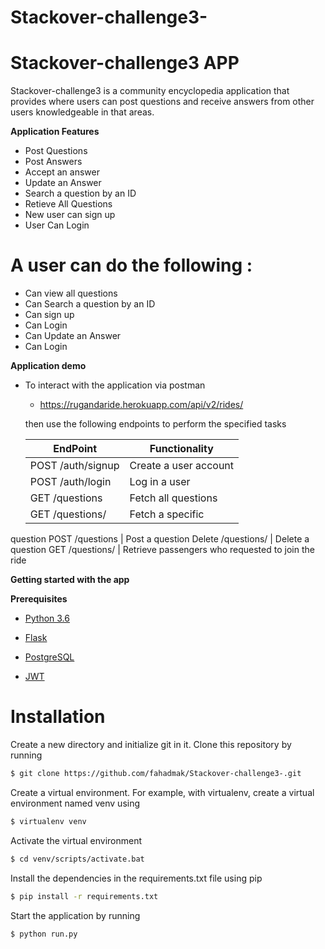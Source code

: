 # Stackover-challenge3-
# Stackover-challenge3 APP
Stackover-challenge3 is a community encyclopedia application that provides where users can post questions and receive answers from other users knowledgeable in that areas.

**Application Features**

* Post Questions
* Post Answers
* Accept an answer
* Update an Answer
* Search a question by an ID
* Retieve All Questions
* New user can sign up
* User Can Login

# A user can do the following :

- Can view all questions
- Can Search a question by an ID
- Can sign up
- Can Login
- Can Update an Answer
- Can Login

**Application demo**
* To interact with the application via postman
     * https://rugandaride.herokuapp.com/api/v2/rides/

    then use the following endpoints to perform the specified tasks
    
    EndPoint                                           | Functionality
    ------------------------                           | ----------------------
    POST /auth/signup                               | Create a user account
    POST /auth/login                                   | Log in a user
    GET /questions                                | Fetch all questions
    GET /questions/<questionId>                                      | Fetch a specific
question
    POST /questions                               | Post a question
    Delete /questions/<questionId>                  | Delete a question
    GET  /questions/<questionId>    | Retrieve passengers who requested to join the ride
    


**Getting started with the app**

**Prerequisites**

* [Python 3.6](https://docs.python.org/3/)

* [Flask](http://flask.pocoo.org/)

* [PostgreSQL](https://www.postgresql.org/)

* [JWT](auth0.com/docs/jwt)

# Installation

Create a new directory and initialize git in it. Clone this repository by running
```sh
$ git clone https://github.com/fahadmak/Stackover-challenge3-.git
```
Create a virtual environment. For example, with virtualenv, create a virtual environment named venv using
```sh
$ virtualenv venv
```
Activate the virtual environment
```sh
$ cd venv/scripts/activate.bat
```
Install the dependencies in the requirements.txt file using pip
```sh
$ pip install -r requirements.txt
```

Start the application by running
```sh
$ python run.py
```
